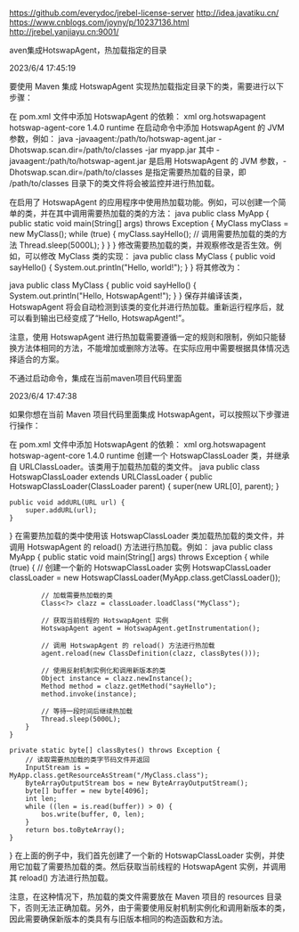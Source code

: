 https://github.com/everydoc/jrebel-license-server
http://idea.javatiku.cn/
https://www.cnblogs.com/joyny/p/10237136.html
http://jrebel.yanjiayu.cn:9001/

aven集成HotswapAgent，热加载指定的目录

2023/6/4 17:45:19

要使用 Maven 集成 HotswapAgent 实现热加载指定目录下的类，需要进行以下步骤：

在 pom.xml 文件中添加 HotswapAgent 的依赖：
xml
<dependency>
    <groupId>org.hotswapagent</groupId>
    <artifactId>hotswap-agent-core</artifactId>
    <version>1.4.0</version>
    <scope>runtime</scope>
</dependency>
在启动命令中添加 HotswapAgent 的 JVM 参数，例如：
java -javaagent:/path/to/hotswap-agent.jar -Dhotswap.scan.dir=/path/to/classes -jar myapp.jar
其中 -javaagent:/path/to/hotswap-agent.jar 是启用 HotswapAgent 的 JVM 参数，-Dhotswap.scan.dir=/path/to/classes 是指定需要热加载的目录，即 /path/to/classes 目录下的类文件将会被监控并进行热加载。

在启用了 HotswapAgent 的应用程序中使用热加载功能。例如，可以创建一个简单的类，并在其中调用需要热加载的类的方法：
java
public class MyApp {
    public static void main(String[] args) throws Exception {
        MyClass myClass = new MyClass();
        while (true) {
            myClass.sayHello(); // 调用需要热加载的类的方法
            Thread.sleep(5000L);
        }
    }
}
修改需要热加载的类，并观察修改是否生效。例如，可以修改 MyClass 类的实现：
java
public class MyClass {
    public void sayHello() {
        System.out.println("Hello, world!");
    }
}
将其修改为：

java
public class MyClass {
    public void sayHello() {
        System.out.println("Hello, HotswapAgent!");
    }
}
保存并编译该类，HotswapAgent 将会自动检测到该类的变化并进行热加载。重新运行程序后，就可以看到输出已经变成了“Hello, HotswapAgent!”。

注意，使用 HotswapAgent 进行热加载需要遵循一定的规则和限制，例如只能替换方法体相同的方法，不能增加或删除方法等。在实际应用中需要根据具体情况选择适合的方案。

不通过启动命令，集成在当前maven项目代码里面

2023/6/4 17:47:38

如果你想在当前 Maven 项目代码里面集成 HotswapAgent，可以按照以下步骤进行操作：

在 pom.xml 文件中添加 HotswapAgent 的依赖：
xml
<dependency>
    <groupId>org.hotswapagent</groupId>
    <artifactId>hotswap-agent-core</artifactId>
    <version>1.4.0</version>
    <scope>runtime</scope>
</dependency>
创建一个 HotswapClassLoader 类，并继承自 URLClassLoader。该类用于加载热加载的类文件。
java
public class HotswapClassLoader extends URLClassLoader {
    public HotswapClassLoader(ClassLoader parent) {
        super(new URL[0], parent);
    }

    public void addURL(URL url) {
        super.addURL(url);
    }
}
在需要热加载的类中使用该 HotswapClassLoader 类加载热加载的类文件，并调用 HotswapAgent 的 reload() 方法进行热加载。例如：
java
public class MyApp {
    public static void main(String[] args) throws Exception {
        while (true) {
            // 创建一个新的 HotswapClassLoader 实例
            HotswapClassLoader classLoader = new HotswapClassLoader(MyApp.class.getClassLoader());

            // 加载需要热加载的类
            Class<?> clazz = classLoader.loadClass("MyClass");

            // 获取当前线程的 HotswapAgent 实例
            HotswapAgent agent = HotswapAgent.getInstrumentation();

            // 调用 HotswapAgent 的 reload() 方法进行热加载
            agent.reload(new ClassDefinition(clazz, classBytes()));

            // 使用反射机制实例化和调用新版本的类
            Object instance = clazz.newInstance();
            Method method = clazz.getMethod("sayHello");
            method.invoke(instance);

            // 等待一段时间后继续热加载
            Thread.sleep(5000L);
        }
    }

    private static byte[] classBytes() throws Exception {
        // 读取需要热加载的类字节码文件并返回
        InputStream is = MyApp.class.getResourceAsStream("/MyClass.class");
        ByteArrayOutputStream bos = new ByteArrayOutputStream();
        byte[] buffer = new byte[4096];
        int len;
        while ((len = is.read(buffer)) > 0) {
            bos.write(buffer, 0, len);
        }
        return bos.toByteArray();
    }
}
在上面的例子中，我们首先创建了一个新的 HotswapClassLoader 实例，并使用它加载了需要热加载的类。然后获取当前线程的 HotswapAgent 实例，并调用其 reload() 方法进行热加载。

注意，在这种情况下，热加载的类文件需要放在 Maven 项目的 resources 目录下，否则无法正确加载。另外，由于需要使用反射机制实例化和调用新版本的类，因此需要确保新版本的类具有与旧版本相同的构造函数和方法。




 
